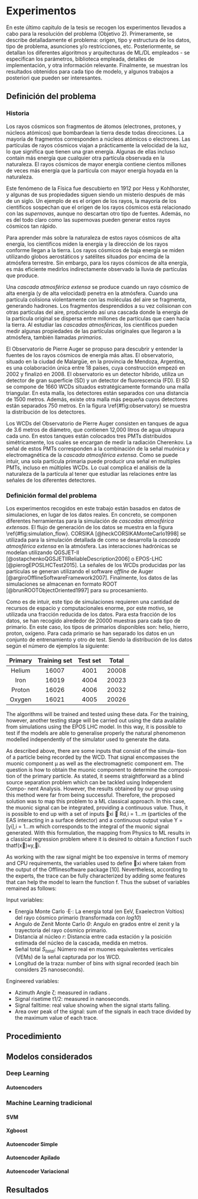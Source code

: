 # Experimentos

En este último capitulo de la tesis se recogen los experimentos llevados a cabo para la resolución
del problema (Objetivo 2). Primeramente, se describe detalladamente el problema: origen, tipo y estructura
de los datos, tipo de problema, asunciones y/o restricciones, etc. Posteriormente, se detallan los diferentes
algoritmos y arquitecturas de ML/DL empleados - se especifican los parámetros, biblioteca empleada,
detalles de implementación, y otra información relevante. Finalmente, se muestran los resultados obtenidos
para cada tipo de modelo, y algunos trabajos a posteriori que pueden ser interesantes.

## Definición del problema

### Historia

Los rayos cósmicos son fragmentos de átomos (electrones, protones, y núcleos atómicos) que bombardean la tierra desde
todas direcciones. La mayoría de fragmentos corresponden a núcleos atómicos o electrones. Las partículas de rayos cósmicos
viajan a prácticamente la velocidad de la luz, lo que significa que tienen una gran energía. Algunas de ellas incluso
contain más energía que cualquier otra partícula observada en la naturaleza. El rayos cósmicos de mayor energía contiene
cientos millones de veces más energía que la partícula con mayor energía hoyada en la naturaleza.

Este fenómeno de la Física fue descubierto en 1912 por Hess y Kohlhorster, y algunas de sus propiedades siguen siendo
un misterio después de más de un siglo. Un ejemplo de es el origen de los rayos, la mayoría de los científicos sospechan
que el origen de los rayos cósmicos está relacionado con las *supernovas*, aunque no descartan otro tipo de fuentes.
Además, no es del todo claro como las supernovas pueden generar estos rayos cósmicos tan rápido. 

Para aprender más sobre la naturaleza de estos rayos cósmicos de alta energía, los científicos miden la energía y la dirección
de los rayos conforme llegan a la tierra. Los rayos cósmicos de baja energía se miden utilizando globos aerostáticos y satélites
situados por encima de la atmósfera terrestre. Sin embargo, para los rayos cósmicos de alta energía, es más eficiente medirlos
indirectamente observado la lluvia de partículas que produce.

Una *cascada atmosférica extensa* se produce cuando un rayo cósmico de alta energía (y de alta velocidad) penetra en la atmósfera.
Cuando una partícula colisiona violentamente con las moléculas del aire se fragmenta, generando hadrones. Los fragmentos
desprendidos a su vez colisionan con otras partículas del aire, produciendo así una cascada donde la energía de la partícula original
se dispersa entre millones de partículas que caen hacia la tierra. Al estudiar las *cascadas atmosféricas*, los científicos pueden
medir algunas propiedades de las partículas originales que llegaron a la atmósfera, también llamadas *primarios*.

El Observatorio de Pierre Auger se propuso para descubrir y entender la fuentes de los rayos
cósmicos de energía más altas. El observatorio, situado en la ciudad de Malargüe, en la provincia de Mendoza, Argentina,
es una colaboración única entre 18 países, cuya construcción empezó en 2002 y finalizó en 2008.
El observatorio es un detector híbrido, utiliza un detector de gran superficie (SD) y un detector
de fluorescencia (FD). El SD se compone de 1660 WCDs situados estratégicamente formando una malla triangular.
En esta malla, los detectores están separados con una distancia de 1500 metros. Además, existe otra malla más pequeña cuyos
detectores están separados 750 metros. En la figura \ref{#fig:observatory} se muestra la distribución de los
detectores.

Los WCDs del Observatorio de Pierre Auger consisten en tanques de agua de 3.6 metros
de diámetro, que contienen 12,000 litros de agua ultrapura cada uno. En estos tanques están
colocados tres PMTs distribuidos simétricamente, los cuales se encargan de medir 
la radiación Cherenkov. La señal de estos PMTs corresponden a la combinación de la señal muónica y
electromagnética de la *cascada atmosférica extensa*. Como se puede intuir, una sola partícula primaria
puede producir una señal en multiples PMTs, incluso en múltiples WCDs. Lo cual complica el análisis de
la naturaleza de la partícula al tener que estudiar las relaciones entre las señales de los diferentes
detectores.


### Definición formal del problema

Los experimentos recogidos en este trabajo están basados en datos de simulaciones, en lugar de los datos
reales. En concreto, se componen diferentes herramientas para la simulación de *cascadas atmosférica extensas*.
El flujo de generación de los datos se muestra en la figura \ref{#fig:simulation_flow}. CORSIKA [@heckCORSIKAMonteCarlo1998]
se utilizada para la simulación detallada de como se desarrolla la *cascada atmosférica extensa* en la atmósfera.
Las interacciones hadrónicas se modelan utilizando QGSJET-II [@ostapchenkoQGSJETIIReliableDescription2006]
o EPOS-LHC [@pierogEPOSLHCTest2015]. La señales de los WCDs producidas por las partículas se generan utilizando
el software *offline* de Auger [@argiroOfflineSoftwareFramework2007]. Finalmente, los datos de las simulaciones
se almacenan en formato ROOT [@brunROOTObjectOriented1997] para su procesamiento.

Como es de intuir, este tipo de simulaciones requieren una cantidad de recursos de espacio y computacionales enorme,
por este motivo, se utilizada una fracción reducida de los datos. Para esta fracción de los datos, se han recogido
alrededor de 20000 muestras para cada tipo de primario. En este caso, los tipos de primarios disponibles son:
helio, hierro, proton, oxígeno. Para cada primario se han separado los datos en un conjunto de entrenamiento y otro de
test. Siendo la distribución de los datos según el número de ejemplos la siguiente:


| **Primary** | **Training set** | **Test set** | **Total** |
|:-------:|:------------:|:--------:|:-----:|
| Helium  | 16007        | 4001     | 20008 |
| Iron    | 16019        | 4004     | 20023 |
| Proton  | 16026        | 4006     | 20032 |
| Oxygen  | 16021        | 4005     | 20026 |


The algorithms will be trained and tested using these data. For the training, however, another testing stage
will be carried out using the data available from simulations using the EPOS LHC model.
In this way, it is possible to test if the models are able to generalise properly the natural
phenomenon modelled independently of the simulator used to generate the
data.


As described above, there are some inputs that consist of the simula-
tion of a particle being recorded by the WCD. That signal encompasses the
muonic component μ as well as the electromagnetic component em. The
question is how to obtain the muonic component to determine the composi-
tion of the primary particle. As stated, it seems straightforward as a blind
source separation problem which can be tackled using Independent Compo-
nent Analysis. However, the results obtained by our group using this method
were far from being successful. Therefore, the proposed solution was to map
this problem to a ML classical approach. In this case, the muonic signal can
be integrated, providing a continuous value. Thus, it is possible to end up
with a set of inputs ⃗xi ∈ Rd,i = 1...m (particles of the EAS interacting in
a surface detector) and a continuous output value Y = [yi],i = 1...m which
corresponds to the integral of the muonic signal generated.
With this formulation, the mapping from Physics to ML results in a
classical regression problem where it is desired to obtain a function f such
thatf(x⃗)≈y,∀i.

As working with the raw signal might be too expensive in terms of memory
and CPU requirements, the variables used to define ⃗xi where taken from the
output of the Offlinesoftware package [10]. Nevertheless, according to the
experts, the trace can be fully characterized by adding some features that
can help the model to learn the function f. Thus the subset of variables
remained as follows:

Input variables:
- Energía Monte Carlo ·E·: La energía total (en EeV, Exaelectron Voltios) del rayo cósmico primario (transformada con *log10*)
- Angulo de Zenit Monte Carlo $\Theta$: Angulo en grados entre el zenit y la trayectoria del rayo cósmico primario.
- Distancia al núcleo $r$: Distancia entre cada estación y la posición estimada del núcleo de la cascada, medida en metros.
- Señal total $S_{total}$: Número real en muones equivalentes verticales (VEMs) de la señal capturada por los WCD.
- Longitud de la traza: number of bins with signal recorded (each bin considers 25 nanoseconds).

Engineered variables:
- Azimuth Angle ζ: measured in radians .
- Signal risetime t1/2: measured in nanoseconds.
- Signal falltime: real value showing when the signal starts falling.
- Area over peak of the signal: sum of the signals in each trace divided by the maximum value of each trace.

## Procedimiento

## Modelos considerados

### Deep Learning

#### Autoencoders

### Machine Learning tradicional

#### SVM

#### Xgboost

#### Autoencoder Simple

#### Autoencoder Apilado

#### Autoencoder Variacional


## Resultados
